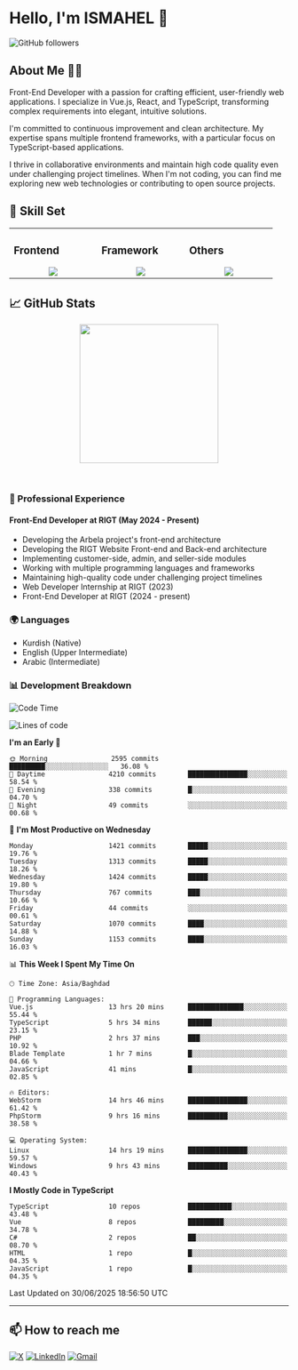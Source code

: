 # Hello, I'm ISMAHEL 👋 
![GitHub followers](https://img.shields.io/github/followers/ismahelZero) 

## About Me 👨‍💻
Front-End Developer with a passion for crafting efficient, user-friendly web applications. I specialize in Vue.js, React, and TypeScript, transforming complex requirements into elegant, intuitive solutions.

I'm committed to continuous improvement and clean architecture. My expertise spans multiple frontend frameworks, with a particular focus on TypeScript-based applications.

I thrive in collaborative environments and maintain high code quality even under challenging project timelines. When I'm not coding, you can find me exploring new web technologies or contributing to open source projects.

## 💼 Skill Set

<table><tr><td valign="top" width="25%">

### Frontend  
<a href="https://github.com/ismahelZero">
<div align="center">  
       <img src="https://skillicons.dev/icons?i=html,css,bootstrap,tailwind,js,ts&perline=4" /> 
</div>
</a>
 </td><td valign="top" width="25%">
        
### Framework
<a href="https://github.com/ismahelZero">
<div align="center">
       <img src="https://skillicons.dev/icons?i=vuejs,nuxtjs,react&perline=4" /> 
</div>
</a>

</td><td valign="top" width="25%">
  
### Others
<a href="https://github.com/ismahelZero">
<div align="center">
       <img src="https://skillicons.dev/icons?i=git,github,npm,figma,vscode,webstorm,discord,vscodeqt&perline=4" /> 
</div>
</a>
</td>
</tr></table>


## 📈 GitHub Stats
<!-- Activity Graph -->
<p align="center">
  <a href="https://github.com/ismahelZero">
    <img height=250 src="https://github-readme-activity-graph.vercel.app/graph?username=ismahelZero&bg_color=282c34&color=FDFD96&line=FDFD96&point=FFFFFF&area_color=79FE96&border_radius=24.5&title_color=FDFD96&border_radius=20px"/>
  </a> 
</p>

<br>

### 💼 Professional Experience
#### Front-End Developer at RIGT (May 2024 - Present)
- Developing the Arbela project's front-end architecture
- Developing the RIGT Website Front-end and Back-end architecture
- Implementing customer-side, admin, and seller-side modules
- Working with multiple programming languages and frameworks
- Maintaining high-quality code under challenging project timelines
- Web Developer Internship at RIGT (2023)
- Front-End Developer at RIGT (2024 - present)

### 🌍 Languages
- Kurdish (Native)
- English (Upper Intermediate)
- Arabic (Intermediate)

### 📊 Development Breakdown
<!--START_SECTION:waka-->
![Code Time](http://img.shields.io/badge/Code%20Time-1%2C177%20hrs%2022%20mins-blue)

![Lines of code](https://img.shields.io/badge/From%20Hello%20World%20I%27ve%20Written-6.0%20million%20lines%20of%20code-blue)

**I'm an Early 🐤** 

```text
🌞 Morning                2595 commits        █████████░░░░░░░░░░░░░░░░   36.08 % 
🌆 Daytime                4210 commits        ███████████████░░░░░░░░░░   58.54 % 
🌃 Evening                338 commits         █░░░░░░░░░░░░░░░░░░░░░░░░   04.70 % 
🌙 Night                  49 commits          ░░░░░░░░░░░░░░░░░░░░░░░░░   00.68 % 
```
📅 **I'm Most Productive on Wednesday** 

```text
Monday                   1421 commits        █████░░░░░░░░░░░░░░░░░░░░   19.76 % 
Tuesday                  1313 commits        █████░░░░░░░░░░░░░░░░░░░░   18.26 % 
Wednesday                1424 commits        █████░░░░░░░░░░░░░░░░░░░░   19.80 % 
Thursday                 767 commits         ███░░░░░░░░░░░░░░░░░░░░░░   10.66 % 
Friday                   44 commits          ░░░░░░░░░░░░░░░░░░░░░░░░░   00.61 % 
Saturday                 1070 commits        ████░░░░░░░░░░░░░░░░░░░░░   14.88 % 
Sunday                   1153 commits        ████░░░░░░░░░░░░░░░░░░░░░   16.03 % 
```


📊 **This Week I Spent My Time On** 

```text
🕑︎ Time Zone: Asia/Baghdad

💬 Programming Languages: 
Vue.js                   13 hrs 20 mins      ██████████████░░░░░░░░░░░   55.44 % 
TypeScript               5 hrs 34 mins       ██████░░░░░░░░░░░░░░░░░░░   23.15 % 
PHP                      2 hrs 37 mins       ███░░░░░░░░░░░░░░░░░░░░░░   10.92 % 
Blade Template           1 hr 7 mins         █░░░░░░░░░░░░░░░░░░░░░░░░   04.66 % 
JavaScript               41 mins             █░░░░░░░░░░░░░░░░░░░░░░░░   02.85 % 

🔥 Editors: 
WebStorm                 14 hrs 46 mins      ███████████████░░░░░░░░░░   61.42 % 
PhpStorm                 9 hrs 16 mins       ██████████░░░░░░░░░░░░░░░   38.58 % 

💻 Operating System: 
Linux                    14 hrs 19 mins      ███████████████░░░░░░░░░░   59.57 % 
Windows                  9 hrs 43 mins       ██████████░░░░░░░░░░░░░░░   40.43 % 
```

**I Mostly Code in TypeScript** 

```text
TypeScript               10 repos            ███████████░░░░░░░░░░░░░░   43.48 % 
Vue                      8 repos             █████████░░░░░░░░░░░░░░░░   34.78 % 
C#                       2 repos             ██░░░░░░░░░░░░░░░░░░░░░░░   08.70 % 
HTML                     1 repo              █░░░░░░░░░░░░░░░░░░░░░░░░   04.35 % 
JavaScript               1 repo              █░░░░░░░░░░░░░░░░░░░░░░░░   04.35 % 
```




 Last Updated on 30/06/2025 18:56:50 UTC
<!--END_SECTION:waka-->

---
## 📫 How to reach me
[![X](https://img.shields.io/badge/X-informational?style=for-the-badge&logo=X&logoColor=white)](https://www.twitter.com/ismahel_zero/)
[![LinkedIn](https://img.shields.io/badge/LinkedIn-0077B5?style=for-the-badge&logo=linkedin&logoColor=white)](https://linkedin.com/in/ismahel-zero-1053b4228)
[![Gmail](https://img.shields.io/badge/Gmail-informational?style=for-the-badge&color=EA4335&logo=gmail&logoColor=white)](mailto:ismahel.zero94@gmail.com?subject=Hey!)
